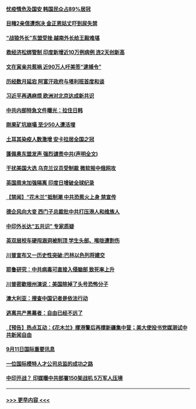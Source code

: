 #### [忧疫情危及国安 韩国民众占89%居冠](../pages/prog202/a102939127.md?t=09122051) 
#### [目睹2亲信遭炮决 金正恩姑丈吓到尿失禁](../pages/prog202/a102939112.md?t=09122051) 
#### [“战狼外长”东盟受挫 越南外长给王毅难堪](../pages/prog202/a102939071.md?t=09122051) 
#### [救经济松绑管制 印度新增近10万例病例 连2天创新高](../pages/prog202/a102939040.md?t=09122051) 
#### [文在寅亲共惹祸 近90万人吁美签“逮捕令”](../pages/prog202/a102939027.md?t=09122051) 
#### [历经数月延宕 阿富汗政府与塔利班首度和谈](../pages/prog202/a102938993.md?t=09122051) 
#### [习近平再遇麻烦 欧洲对北京达成新共识](../pages/prog202/a102938998.md?t=09122051) 
#### [中共内部特急文件曝光：拉住日韩](../pages/prog202/a102938956.md?t=09122051) 
#### [刚果矿坑崩塌 至少50人遭活埋](../pages/prog202/a102938935.md?t=09122051) 
#### [土耳其染疫人数激增 安卡拉居全国之冠](../pages/prog202/a102938924.md?t=09122051) 
#### [蓬佩奥东盟发声 强烈谴责中共(声明全文)](../pages/prog202/a102938916.md?t=09122051) 
#### [干扰美国大选 乌克兰议员受制裁 微软报中俄网攻](../pages/prog202/a102938525.md?t=09122051) 
#### [英国周末加强隔离 印度日增破全球纪录](../pages/prog202/a102938514.md?t=09122051) 
#### [【禁闻】“花木兰”抵制潮 中共恐惹火上身 禁宣传](../pages/prog202/a102938809.md?t=09122051) 
#### [德企风向大变 西门子总裁批中共打压港人和维族人](../pages/prog202/a102938719.md?t=09122051) 
#### [中印外长达“五共识” 专家质疑](../pages/prog202/a102938742.md?t=09122051) 
#### [英双层校车硬闯涵洞被削顶 学生头部、喉咙遭割伤](../pages/prog202/a102938423.md?t=09122051) 
#### [川普宣布又一历史性突破:巴林以色列将建交](../pages/prog202/a102938715.md?t=09122051) 
#### [耶鲁研究︰中共病毒可直接入侵脑部 致死率上升](../pages/prog202/a102938617.md?t=09122051) 
#### [川普密歇根州演说：美国除掉了头号恐怖分子](../pages/prog202/a102938535.md?t=09122051) 
#### [澳大利亚：搜查中国记者是依法行动](../pages/prog202/a102938521.md?t=09122051) 
#### [逃离共产黑幕者：自由已经不远了](../pages/prog202/a102938474.md?t=09122051) 
#### [【预告】热点互动：《花木兰》撑港警后再撑新疆集中营；美大使投书党媒测试中共新闻自由](../pages/prog202/a102938476.md?t=09122051) 
#### [9月11日国际重要讯息](../pages/prog202/a102938316.md?t=09122051) 
#### [一位国际模特人才公司总监的成功之路](../pages/prog202/a102938254.md?t=09122051) 
#### [中印开战？ 印媒曝中共部署150架战机 5万军人压境](../pages/prog202/a102938020.md?t=09122051) 

----
#### [ >>> 更早内容 <<< ](../indexes/prog202-earlier.md)
